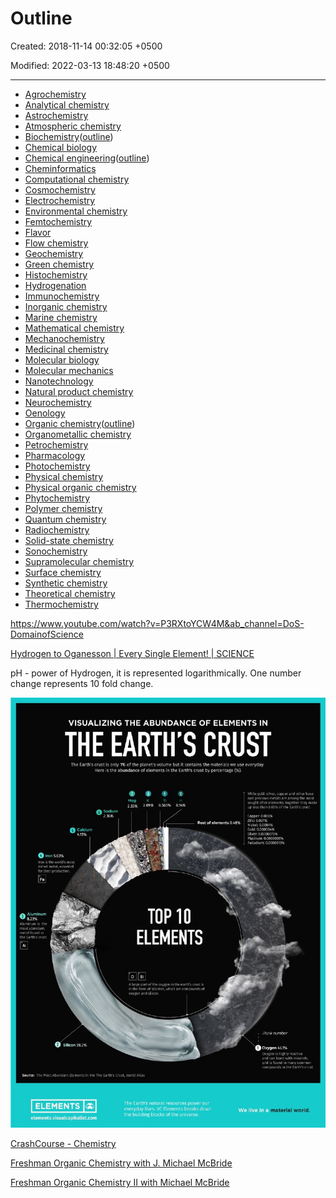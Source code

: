 # Outline

Created: 2018-11-14 00:32:05 +0500

Modified: 2022-03-13 18:48:20 +0500

---
-   [Agrochemistry](https://en.wikipedia.org/wiki/Agrochemistry)
-   [Analytical chemistry](https://en.wikipedia.org/wiki/Analytical_chemistry)
-   [Astrochemistry](https://en.wikipedia.org/wiki/Astrochemistry)
-   [Atmospheric chemistry](https://en.wikipedia.org/wiki/Atmospheric_chemistry)
-   [Biochemistry](https://en.wikipedia.org/wiki/Biochemistry)([outline](https://en.wikipedia.org/wiki/Outline_of_biochemistry))
-   [Chemical biology](https://en.wikipedia.org/wiki/Chemical_biology)
-   [Chemical engineering](https://en.wikipedia.org/wiki/Chemical_engineering)([outline](https://en.wikipedia.org/wiki/Outline_of_chemical_engineering))
-   [Cheminformatics](https://en.wikipedia.org/wiki/Cheminformatics)
-   [Computational chemistry](https://en.wikipedia.org/wiki/Computational_chemistry)
-   [Cosmochemistry](https://en.wikipedia.org/wiki/Cosmochemistry)
-   [Electrochemistry](https://en.wikipedia.org/wiki/Electrochemistry)
-   [Environmental chemistry](https://en.wikipedia.org/wiki/Environmental_chemistry)
-   [Femtochemistry](https://en.wikipedia.org/wiki/Femtochemistry)
-   [Flavor](https://en.wikipedia.org/wiki/Flavor)
-   [Flow chemistry](https://en.wikipedia.org/wiki/Flow_chemistry)
-   [Geochemistry](https://en.wikipedia.org/wiki/Geochemistry)
-   [Green chemistry](https://en.wikipedia.org/wiki/Green_chemistry)
-   [Histochemistry](https://en.wikipedia.org/wiki/Histochemistry)
-   [Hydrogenation](https://en.wikipedia.org/wiki/Hydrogenation)
-   [Immunochemistry](https://en.wikipedia.org/wiki/Immunochemistry)
-   [Inorganic chemistry](https://en.wikipedia.org/wiki/Inorganic_chemistry)
-   [Marine chemistry](https://en.wikipedia.org/wiki/Marine_chemistry)
-   [Mathematical chemistry](https://en.wikipedia.org/wiki/Mathematical_chemistry)
-   [Mechanochemistry](https://en.wikipedia.org/wiki/Mechanochemistry)
-   [Medicinal chemistry](https://en.wikipedia.org/wiki/Medicinal_chemistry)
-   [Molecular biology](https://en.wikipedia.org/wiki/Molecular_biology)
-   [Molecular mechanics](https://en.wikipedia.org/wiki/Molecular_mechanics)
-   [Nanotechnology](https://en.wikipedia.org/wiki/Nanotechnology)
-   [Natural product chemistry](https://en.wikipedia.org/wiki/Natural_product_chemistry)
-   [Neurochemistry](https://en.wikipedia.org/wiki/Neurochemistry)
-   [Oenology](https://en.wikipedia.org/wiki/Oenology)
-   [Organic chemistry](https://en.wikipedia.org/wiki/Organic_chemistry)([outline](https://en.wikipedia.org/wiki/Outline_of_organic_chemistry))
-   [Organometallic chemistry](https://en.wikipedia.org/wiki/Organometallic_chemistry)
-   [Petrochemistry](https://en.wikipedia.org/wiki/Petrochemistry)
-   [Pharmacology](https://en.wikipedia.org/wiki/Pharmacology)
-   [Photochemistry](https://en.wikipedia.org/wiki/Photochemistry)
-   [Physical chemistry](https://en.wikipedia.org/wiki/Physical_chemistry)
-   [Physical organic chemistry](https://en.wikipedia.org/wiki/Physical_organic_chemistry)
-   [Phytochemistry](https://en.wikipedia.org/wiki/Phytochemistry)
-   [Polymer chemistry](https://en.wikipedia.org/wiki/Polymer_chemistry)
-   [Quantum chemistry](https://en.wikipedia.org/wiki/Quantum_chemistry)
-   [Radiochemistry](https://en.wikipedia.org/wiki/Radiochemistry)
-   [Solid-state chemistry](https://en.wikipedia.org/wiki/Solid-state_chemistry)
-   [Sonochemistry](https://en.wikipedia.org/wiki/Sonochemistry)
-   [Supramolecular chemistry](https://en.wikipedia.org/wiki/Supramolecular_chemistry)
-   [Surface chemistry](https://en.wikipedia.org/wiki/Surface_chemistry)
-   [Synthetic chemistry](https://en.wikipedia.org/wiki/Synthetic_chemistry)
-   [Theoretical chemistry](https://en.wikipedia.org/wiki/Theoretical_chemistry)
-   [Thermochemistry](https://en.wikipedia.org/wiki/Thermochemistry)

<https://www.youtube.com/watch?v=P3RXtoYCW4M&ab_channel=DoS-DomainofScience>

[Hydrogen to Oganesson | Every Single Element! | SCIENCE](https://youtu.be/i6jc3f5tseI)

pH - power of Hydrogen, it is represented logarithmically. One number change represents 10 fold change.

![image](media/Outline-image1.jpg)

[CrashCourse - Chemistry](https://youtube.com/playlist?list=PLG61LF8I_OXoh2mhx2YNY9s4ekXiriMAf)

[Freshman Organic Chemistry with J. Michael McBride](https://youtube.com/playlist?list=PL3F629F73640F831D)

[Freshman Organic Chemistry II with Michael McBride](https://youtube.com/playlist?list=PLB572BA3ED0F700F1)


